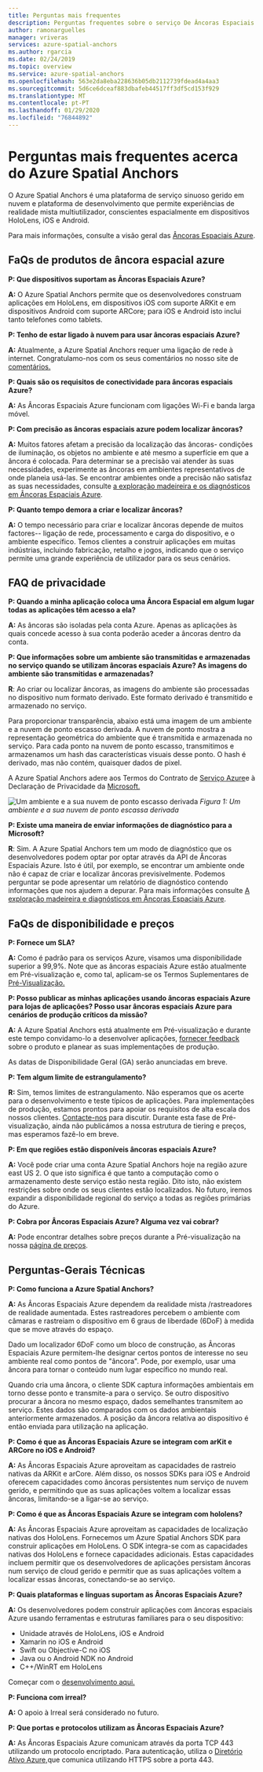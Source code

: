 ```yaml
---
title: Perguntas mais frequentes
description: Perguntas frequentes sobre o serviço De Âncoras Espaciais Azure.
author: ramonarguelles
manager: vriveras
services: azure-spatial-anchors
ms.author: rgarcia
ms.date: 02/24/2019
ms.topic: overview
ms.service: azure-spatial-anchors
ms.openlocfilehash: 563e2da8eba228636b05db2112739fdead4a4aa3
ms.sourcegitcommit: 5d6ce6dceaf883dbafeb44517ff3df5cd153f929
ms.translationtype: MT
ms.contentlocale: pt-PT
ms.lasthandoff: 01/29/2020
ms.locfileid: "76844892"
---
```

# <a name="frequently-asked-questions-about-azure-spatial-anchors"></a>Perguntas mais frequentes acerca do Azure Spatial Anchors

O Azure Spatial Anchors é uma plataforma de serviço sinuoso gerido em nuvem e plataforma de desenvolvimento que permite experiências de realidade mista multiutilizador, conscientes espacialmente em dispositivos HoloLens, iOS e Android.

Para mais informações, consulte a visão geral das [Âncoras Espaciais Azure](overview.md).

## <a name="azure-spatial-anchors-product-faqs"></a>FaQs de produtos de âncora espacial azure

**P: Que dispositivos suportam as Âncoras Espaciais Azure?**

**A:** O Azure Spatial Anchors permite que os desenvolvedores construam aplicações em HoloLens, em dispositivos iOS com suporte ARKit e em dispositivos Android com suporte ARCore; para iOS e Android isto inclui tanto telefones como tablets.

**P: Tenho de estar ligado à nuvem para usar âncoras espaciais Azure?**

**A:** Atualmente, a Azure Spatial Anchors requer uma ligação de rede à internet. Congratulamo-nos com os seus comentários no nosso site de [comentários.](https://feedback.azure.com/forums/919252-azure-spatial-anchors)

**P: Quais são os requisitos de conectividade para âncoras espaciais Azure?**

**A:** As Âncoras Espaciais Azure funcionam com ligações Wi-Fi e banda larga móvel.

**P: Com precisão as âncoras espaciais azure podem localizar âncoras?**

**A:** Muitos fatores afetam a precisão da localização das âncoras- condições de iluminação, os objetos no ambiente e até mesmo a superfície em que a âncora é colocada. Para determinar se a precisão vai atender às suas necessidades, experimente as âncoras em ambientes representativos de onde planeia usá-las. Se encontrar ambientes onde a precisão não satisfaz as suas necessidades, consulte [a exploração madeireira e os diagnósticos em Âncoras Espaciais Azure](./concepts/logging-diagnostics.md).

**P: Quanto tempo demora a criar e localizar âncoras?**

**A:** O tempo necessário para criar e localizar âncoras depende de muitos factores-- ligação de rede, processamento e carga do dispositivo, e o ambiente específico. Temos clientes a construir aplicações em muitas indústrias, incluindo fabricação, retalho e jogos, indicando que o serviço permite uma grande experiência de utilizador para os seus cenários.

## <a name="privacy-faq"></a>FAQ de privacidade

**P: Quando a minha aplicação coloca uma Âncora Espacial em algum lugar todas as aplicações têm acesso a ela?**

**A:** As âncoras são isoladas pela conta Azure. Apenas as aplicações às quais concede acesso à sua conta poderão aceder a âncoras dentro da conta.

**P: Que informações sobre um ambiente são transmitidas e armazenadas no serviço quando se utilizam âncoras espaciais Azure? As imagens do ambiente são transmitidas e armazenadas?**

**R**: Ao criar ou localizar âncoras, as imagens do ambiente são processadas no dispositivo num formato derivado. Este formato derivado é transmitido e armazenado no serviço.

Para proporcionar transparência, abaixo está uma imagem de um ambiente e a nuvem de ponto escasso derivada. A nuvem de ponto mostra a representação geométrica do ambiente que é transmitida e armazenada no serviço. Para cada ponto na nuvem de ponto escasso, transmitimos e armazenamos um hash das características visuais desse ponto. O hash é derivado, mas não contém, quaisquer dados de pixel.

A Azure Spatial Anchors adere aos Termos do Contrato de [Serviço Azure](https://go.microsoft.com/fwLink/?LinkID=522330&amp;amp;clcid=0x9)e à Declaração de Privacidade da [Microsoft.](https://go.microsoft.com/fwlink/?LinkId=521839&amp;clcid=0x409)

![Um ambiente e a sua nuvem de ponto escasso derivada](./media/sparse-point-cloud.png)
*Figura 1: Um ambiente e a sua nuvem de ponto escassa derivada*


**P: Existe uma maneira de enviar informações de diagnóstico para a Microsoft?**

**R**: Sim. A Azure Spatial Anchors tem um modo de diagnóstico que os desenvolvedores podem optar por optar através da API de Âncoras Espaciais Azure. Isto é útil, por exemplo, se encontrar um ambiente onde não é capaz de criar e localizar âncoras previsivelmente. Podemos perguntar se pode apresentar um relatório de diagnóstico contendo informações que nos ajudem a depurar. Para mais informações consulte [A exploração madeireira e diagnósticos em Âncoras Espaciais Azure](./concepts/logging-diagnostics.md).

## <a name="availability-and-pricing-faqs"></a>FaQs de disponibilidade e preços

**P: Fornece um SLA?**

**A:** Como é padrão para os serviços Azure, visamos uma disponibilidade superior a 99,9%. Note que as âncoras espaciais Azure estão atualmente em Pré-visualização e, como tal, aplicam-se os Termos Suplementares de [Pré-Visualização.](https://azure.microsoft.com/support/legal/preview-supplemental-terms/)

**P: Posso publicar as minhas aplicações usando âncoras espaciais Azure para lojas de aplicações? Posso usar âncoras espaciais Azure para cenários de produção críticos da missão?**

**A:** A Azure Spatial Anchors está atualmente em Pré-visualização e durante este tempo convidamo-lo a desenvolver aplicações, [fornecer feedback](https://feedback.azure.com/forums/919252-azure-spatial-anchors) sobre o produto e planear as suas implementações de produção.

As datas de Disponibilidade Geral (GA) serão anunciadas em breve.

**P: Tem algum limite de estrangulamento?**

**R:** Sim, temos limites de estrangulamento.  Não esperamos que os acerte para o desenvolvimento e teste típicos de aplicações. Para implementações de produção, estamos prontos para apoiar os requisitos de alta escala dos nossos clientes. [Contacte-nos](mailto:azuremrs@microsoft.com) para discutir. Durante esta fase de Pré-visualização, ainda não publicámos a nossa estrutura de tiering e preços, mas esperamos fazê-lo em breve.

**P: Em que regiões estão disponíveis âncoras espaciais Azure?**

**A:** Você pode criar uma conta Azure Spatial Anchors hoje na região azure east US 2. O que isto significa é que tanto a computação como o armazenamento deste serviço estão nesta região. Dito isto, não existem restrições sobre onde os seus clientes estão localizados. No futuro, iremos expandir a disponibilidade regional do serviço a todas as regiões primárias do Azure.

**P: Cobra por Âncoras Espaciais Azure? Alguma vez vai cobrar?**

**A:** Pode encontrar detalhes sobre preços durante a Pré-visualização na nossa [página de preços](https://azure.microsoft.com/pricing/details/spatial-anchors/).

## <a name="technical-faqs"></a>Perguntas-Gerais Técnicas

**P: Como funciona a Azure Spatial Anchors?**

**A:** As Âncoras Espaciais Azure dependem da realidade mista /rastreadores de realidade aumentada. Estes rastreadores percebem o ambiente com câmaras e rastreiam o dispositivo em 6 graus de liberdade (6DoF) à medida que se move através do espaço.

Dado um localizador 6DoF como um bloco de construção, as Âncoras Espaciais Azure permitem-lhe designar certos pontos de interesse no seu ambiente real como pontos de "âncora". Pode, por exemplo, usar uma âncora para tornar o conteúdo num lugar específico no mundo real.

Quando cria uma âncora, o cliente SDK captura informações ambientais em torno desse ponto e transmite-a para o serviço. Se outro dispositivo procurar a âncora no mesmo espaço, dados semelhantes transmitem ao serviço. Estes dados são comparados com os dados ambientais anteriormente armazenados. A posição da âncora relativa ao dispositivo é então enviada para utilização na aplicação.

**P: Como é que as Âncoras Espaciais Azure se integram com arKit e ARCore no iOS e Android?**

**A:** As Âncoras Espaciais Azure aproveitam as capacidades de rastreio nativas da ARKit e arCore. Além disso, os nossos SDKs para iOS e Android oferecem capacidades como âncoras persistentes num serviço de nuvem gerido, e permitindo que as suas aplicações voltem a localizar essas âncoras, limitando-se a ligar-se ao serviço.

**P: Como é que as Âncoras Espaciais Azure se integram com hololens?**

**A:** As Âncoras Espaciais Azure aproveitam as capacidades de localização nativas dos HoloLens. Fornecemos um Azure Spatial Anchors SDK para construir aplicações em HoloLens. O SDK integra-se com as capacidades nativas dos HoloLens e fornece capacidades adicionais. Estas capacidades incluem permitir que os desenvolvedores de aplicações persistam âncoras num serviço de cloud gerido e permitir que as suas aplicações voltem a localizar essas âncoras, conectando-se ao serviço.

**P: Quais plataformas e línguas suportam as Âncoras Espaciais Azure?**

**A:** Os desenvolvedores podem construir aplicações com âncoras espaciais Azure usando ferramentas e estruturas familiares para o seu dispositivo:

- Unidade através de HoloLens, iOS e Android
- Xamarin no iOS e Android
- Swift ou Objective-C no iOS
- Java ou o Android NDK no Android
- C++/WinRT em HoloLens

Começar com o [desenvolvimento aqui.](index.yml)

**P: Funciona com irreal?**

**A:** O apoio à Irreal será considerado no futuro.

**P: Que portas e protocolos utilizam as Âncoras Espaciais Azure?**

**A:** As Âncoras Espaciais Azure comunicam através da porta TCP 443 utilizando um protocolo encriptado. Para autenticação, utiliza o [Diretório Ativo Azure,](https://docs.microsoft.com/azure/active-directory/)que comunica utilizando HTTPS sobre a porta 443.

